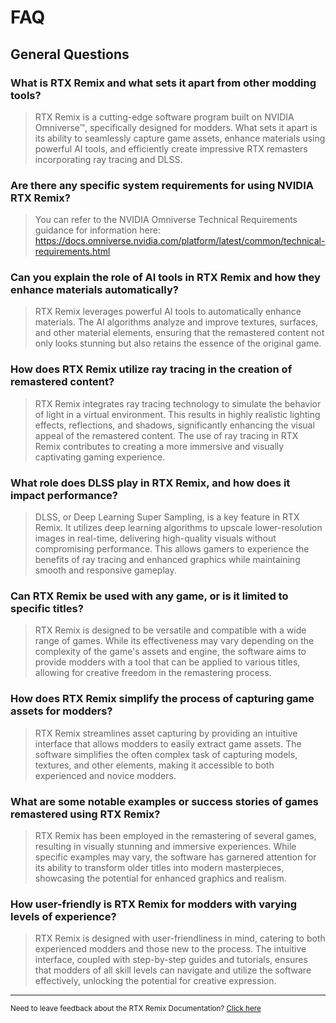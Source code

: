 # FAQ
## General Questions

### What is RTX Remix and what sets it apart from other modding tools?

> RTX Remix is a cutting-edge software program built on NVIDIA Omniverse™, specifically designed for modders. What sets it apart is its ability to seamlessly capture game assets, enhance materials using powerful AI tools, and efficiently create impressive RTX remasters incorporating ray tracing and DLSS.

### Are there any specific system requirements for using NVIDIA RTX Remix?

> You can refer to the NVIDIA Omniverse Technical Requirements guidance for information here: https://docs.omniverse.nvidia.com/platform/latest/common/technical-requirements.html

### Can you explain the role of AI tools in RTX Remix and how they enhance materials automatically?

> RTX Remix leverages powerful AI tools to automatically enhance materials. The AI algorithms analyze and improve textures, surfaces, and other material elements, ensuring that the remastered content not only looks stunning but also retains the essence of the original game.

### How does RTX Remix utilize ray tracing in the creation of remastered content?

> RTX Remix integrates ray tracing technology to simulate the behavior of light in a virtual environment. This results in highly realistic lighting effects, reflections, and shadows, significantly enhancing the visual appeal of the remastered content. The use of ray tracing in RTX Remix contributes to creating a more immersive and visually captivating gaming experience.

### What role does DLSS play in RTX Remix, and how does it impact performance?

> DLSS, or Deep Learning Super Sampling, is a key feature in RTX Remix. It utilizes deep learning algorithms to upscale lower-resolution images in real-time, delivering high-quality visuals without compromising performance. This allows gamers to experience the benefits of ray tracing and enhanced graphics while maintaining smooth and responsive gameplay.

### Can RTX Remix be used with any game, or is it limited to specific titles?

> RTX Remix is designed to be versatile and compatible with a wide range of games. While its effectiveness may vary depending on the complexity of the game's assets and engine, the software aims to provide modders with a tool that can be applied to various titles, allowing for creative freedom in the remastering process.

### How does RTX Remix simplify the process of capturing game assets for modders?

> RTX Remix streamlines asset capturing by providing an intuitive interface that allows modders to easily extract game assets. The software simplifies the often complex task of capturing models, textures, and other elements, making it accessible to both experienced and novice modders.

### What are some notable examples or success stories of games remastered using RTX Remix?

> RTX Remix has been employed in the remastering of several games, resulting in visually stunning and immersive experiences. While specific examples may vary, the software has garnered attention for its ability to transform older titles into modern masterpieces, showcasing the potential for enhanced graphics and realism.

### How user-friendly is RTX Remix for modders with varying levels of experience?

> RTX Remix is designed with user-friendliness in mind, catering to both experienced modders and those new to the process. The intuitive interface, coupled with step-by-step guides and tutorials, ensures that modders of all skill levels can navigate and utilize the software effectively, unlocking the potential for creative expression.


<!--- POSSIBLE QUESTIONS

### Can I use NVIDIA RTX Remix with non-NVIDIA graphics cards?

### What games are compatible with NVIDIA RTX Remix?

### Does NVIDIA RTX Remix support real-time ray tracing and DLSS (Deep Learning Super Sampling)?

### What benefits does NVIDIA RTX Remix bring to content creators and professionals?

### Where can I go for support?

### Are there any upcoming updates or new features planned for NVIDIA RTX Remix?

> Roadmap!

### How do I stay informed about the latest developments and updates related to NVIDIA RTX Remix?

### Where can I find technical documentation or resources for developers interested in leveraging NVIDIA RTX Remix capabilities?

--->

***
<sub> Need to leave feedback about the RTX Remix Documentation?  [Click here](https://github.com/NVIDIAGameWorks/rtx-remix/issues/new?assignees=nvdamien&labels=documentation%2Cfeedback%2Ctriage&projects=&template=documentation_feedback.yml&title=%5BDocumentation+feedback%5D%3A+) <sub>
